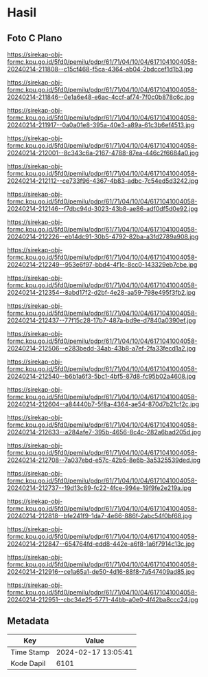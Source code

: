# Hasil

## Foto C Plano

https://sirekap-obj-formc.kpu.go.id/5fd0/pemilu/pdpr/61/71/04/10/04/6171041004058-20240214-211808--c15cf468-f5ca-4364-ab04-2bdccef1d1b3.jpg

https://sirekap-obj-formc.kpu.go.id/5fd0/pemilu/pdpr/61/71/04/10/04/6171041004058-20240214-211846--0e1a6e48-e6ac-4ccf-af74-7f0c0b878c6c.jpg

https://sirekap-obj-formc.kpu.go.id/5fd0/pemilu/pdpr/61/71/04/10/04/6171041004058-20240214-211917--0a0a01e8-395a-40e3-a89a-61c3b6ef4513.jpg

https://sirekap-obj-formc.kpu.go.id/5fd0/pemilu/pdpr/61/71/04/10/04/6171041004058-20240214-212001--8c343c6a-2167-4788-87ea-446c2f6684a0.jpg

https://sirekap-obj-formc.kpu.go.id/5fd0/pemilu/pdpr/61/71/04/10/04/6171041004058-20240214-212112--ce733f96-4367-4b83-adbc-7c54ed5d3242.jpg

https://sirekap-obj-formc.kpu.go.id/5fd0/pemilu/pdpr/61/71/04/10/04/6171041004058-20240214-212146--f7dbc94d-3023-43b8-ae86-adf0df5d0e92.jpg

https://sirekap-obj-formc.kpu.go.id/5fd0/pemilu/pdpr/61/71/04/10/04/6171041004058-20240214-212226--eb14dc91-30b5-4792-82ba-a3fd2789a908.jpg

https://sirekap-obj-formc.kpu.go.id/5fd0/pemilu/pdpr/61/71/04/10/04/6171041004058-20240214-212249--953e6f97-bbd4-4f1c-8cc0-143329eb7cbe.jpg

https://sirekap-obj-formc.kpu.go.id/5fd0/pemilu/pdpr/61/71/04/10/04/6171041004058-20240214-212354--8abd17f2-d2bf-4e28-aa59-798e495f3fb2.jpg

https://sirekap-obj-formc.kpu.go.id/5fd0/pemilu/pdpr/61/71/04/10/04/6171041004058-20240214-212437--77f15c28-17b7-487a-bd9e-d7840a0390ef.jpg

https://sirekap-obj-formc.kpu.go.id/5fd0/pemilu/pdpr/61/71/04/10/04/6171041004058-20240214-212506--e283bedd-34ab-43b8-a7ef-2fa33fecd1a2.jpg

https://sirekap-obj-formc.kpu.go.id/5fd0/pemilu/pdpr/61/71/04/10/04/6171041004058-20240214-212540--b6b1a6f3-5bc1-4bf5-87d8-fc95b02a4608.jpg

https://sirekap-obj-formc.kpu.go.id/5fd0/pemilu/pdpr/61/71/04/10/04/6171041004058-20240214-212604--a84440b7-5f8a-4364-ae54-870d7b21cf2c.jpg

https://sirekap-obj-formc.kpu.go.id/5fd0/pemilu/pdpr/61/71/04/10/04/6171041004058-20240214-212633--a284afe7-395b-4656-8c4c-282a6bad205d.jpg

https://sirekap-obj-formc.kpu.go.id/5fd0/pemilu/pdpr/61/71/04/10/04/6171041004058-20240214-212708--7a037ebd-e57c-42b5-8e6b-3a5325539ded.jpg

https://sirekap-obj-formc.kpu.go.id/5fd0/pemilu/pdpr/61/71/04/10/04/6171041004058-20240214-212737--19d13c89-fc22-4fce-994e-19f9fe2e219a.jpg

https://sirekap-obj-formc.kpu.go.id/5fd0/pemilu/pdpr/61/71/04/10/04/6171041004058-20240214-212818--bfe241f9-1da7-4e66-886f-2abc54f0bf68.jpg

https://sirekap-obj-formc.kpu.go.id/5fd0/pemilu/pdpr/61/71/04/10/04/6171041004058-20240214-212847--654764fd-edd8-442e-a6f8-1a6f7914c13c.jpg

https://sirekap-obj-formc.kpu.go.id/5fd0/pemilu/pdpr/61/71/04/10/04/6171041004058-20240214-212916--ce1a65a1-de50-4d16-88f8-7a547409ad85.jpg

https://sirekap-obj-formc.kpu.go.id/5fd0/pemilu/pdpr/61/71/04/10/04/6171041004058-20240214-212951--cbc34e25-5771-44bb-a0e0-4f42ba8ccc24.jpg


## Metadata

| Key        | Value               |
| ---------- | ------------------- |
| Time Stamp | 2024-02-17 13:05:41 |
| Kode Dapil | 6101                |



